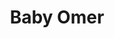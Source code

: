 ---
title:  "Baby Omer"
metadate: "hide"
categories: [ Participant, UI, Graphics ]
image: "/assets/images/story6.jpg"
---